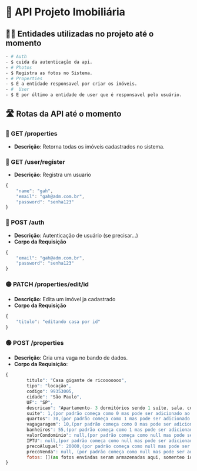 # 🚀 API Projeto Imobiliária  

## 👨‍💻 Entidades utilizadas no projeto até o momento
```bash
- # Auth
- $ cuida da autenticação da api.
- # Photos
- $ Registra as fotos no Sistema.
- # Properties
- $ É a entidade responsavel por criar os imóveis.
- #  User
- $ E por último a entidade de user que é responsavel pelo usuário.
```

## 🛣️ Rotas da API até o momento

### 🔵 GET /properties
- **Descrição**: Retorna todas os imóveis cadastrados no sistema.

### 🔵 GET /user/register
- **Descrição**: Registra um usuario
```javascript 
{
	"name": "gah",
	"email": "gah@adm.com.br",
	"password": "senha123"
}
```

### 🔵 POST /auth
- **Descrição**: Autenticação de usuário (se precisar...)
- **Corpo da Requisição**
```javascript 
{
	"email": "gah@adm.com.br",
	"password": "senha123"
}
```

### 🟡 PATCH /properties/edit/id
- **Descrição**: Edita um imóvel ja cadastrado
- **Corpo da Requisição**
```javascript 
{
	"titulo": "editando casa por id"
}
```


### 🟢 POST /properties
- **Descrição**: Cria uma vaga no bando de dados.
- **Corpo da Requisição**:
```javascript
{
		titulo": "Casa gigante de ricooooooo",
		tipo": "locação",
		codigo": 99353005,
		cidade": "São Paulo",
		UF": "SP",
		descricao": "Apartamento- 3 dormitórios sendo 1 suíte, sala, cozinha, banheiro, área de serviço, churrasqueira, sacada e garagem",
		suite": 1,(por padrão começa como 0 mas pode ser adicionado ao criar o imobel, o tipo é number)
		quartos": 30,(por padrão começa como 1 mas pode ser adicionado ao criar o imobel, o tipo é number)
		vagagaragem": 10,(por padrão começa como 0 mas pode ser adicionado ao criar o imobel, o tipo é number)
		banheiros": 55,(por padrão começa como 1 mas pode ser adicionado ao criar o imobel, o tipo é number)
		valorCondominio": null,(por padrão começa como null mas pode ser adicionado ao criar o imobel, o tipo é number)
		IPTU": null,(por padrão começa como null mas pode ser adicionado ao criar o imobel, o tipo é number)
		precoAluguel": 20000,(por padrão começa como null mas pode ser adicionado ao criar o imobel, o tipo é number)
		precoVenda": null, (por padrão começa como null mas pode ser adicionado ao criar o imobel, o tipo é number)
		fotos: [](as fotos enviadas seram armazenadas aqui, somenteo id delas)
}
```


